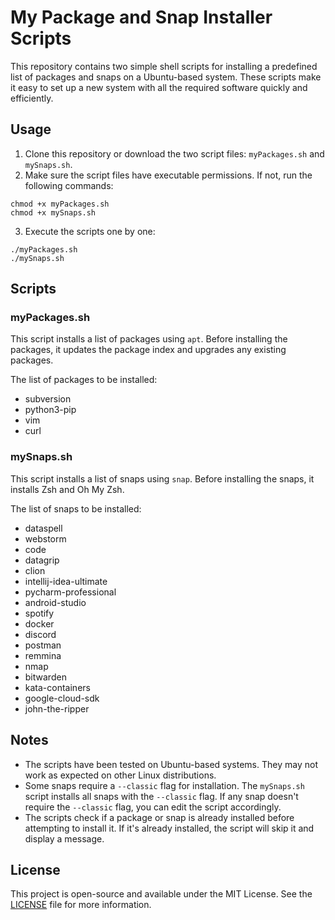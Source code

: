 # My Package and Snap Installer Scripts

This repository contains two simple shell scripts for installing a predefined list of packages and snaps on a Ubuntu-based system. These scripts make it easy to set up a new system with all the required software quickly and efficiently.

## Usage

1. Clone this repository or download the two script files: `myPackages.sh` and `mySnaps.sh`.
2. Make sure the script files have executable permissions. If not, run the following commands:

```
chmod +x myPackages.sh
chmod +x mySnaps.sh
```

3. Execute the scripts one by one:

```
./myPackages.sh
./mySnaps.sh
```

## Scripts

### myPackages.sh

This script installs a list of packages using `apt`. Before installing the packages, it updates the package index and upgrades any existing packages.

The list of packages to be installed:

- subversion
- python3-pip
- vim
- curl

### mySnaps.sh

This script installs a list of snaps using `snap`. Before installing the snaps, it installs Zsh and Oh My Zsh.

The list of snaps to be installed:

- dataspell
- webstorm
- code
- datagrip
- clion
- intellij-idea-ultimate
- pycharm-professional
- android-studio
- spotify
- docker
- discord
- postman
- remmina
- nmap
- bitwarden
- kata-containers
- google-cloud-sdk
- john-the-ripper

## Notes

- The scripts have been tested on Ubuntu-based systems. They may not work as expected on other Linux distributions.
- Some snaps require a `--classic` flag for installation. The `mySnaps.sh` script installs all snaps with the `--classic` flag. If any snap doesn't require the `--classic` flag, you can edit the script accordingly.
- The scripts check if a package or snap is already installed before attempting to install it. If it's already installed, the script will skip it and display a message.

## License

This project is open-source and available under the MIT License. See the [LICENSE](LICENSE) file for more information.

